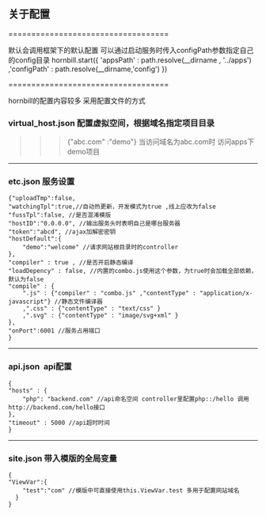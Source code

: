 ## 关于配置
===================================

默认会调用框架下的默认配置 可以通过启动服务时传入configPath参数指定自己的config目录
	hornbill.start({
        'appsPath' : path.resolve(__dirname , '../apps')
      ,'configPath' : path.resolve(__dirname,'config')
    })

===================================

hornbill的配置内容较多 采用配置文件的方式
### virtual_host.json 配置虚拟空间，根据域名指定项目目录 
>>> {"abc.com" :"demo"}
当访问域名为abc.com时 访问apps下demo项目

-----------------------------------

### etc.json 服务设置
	{"uploadTmp":false,
	"watchingTpl":true,//自动热更新，开发模式为true ,线上应改为false
	"fussTpl":false, //是否混淆模版
	"hostID":"0.0.0.0", //输出服务头时表明自己是哪台服务器
	"token":"abcd", //ajax加解密密钥
	"hostDefault":{
		"demo":"welcome" //请求网站根目录时的controller
	},
	"compiler" : true , //是否开启静态编译
	"loadDepency" : false, //内置的combo.js使用这个参数，为true时会加载全部依赖，默认为false
	"compile" : {
		".js" : {"compiler" : "combo.js" ,"contentType" : "application/x-javascript"} //静态文件编译器
		,".css" : {"contentType" : "text/css" }
		,".svg" : {"contentType" : "image/svg+xml" }
	},
	"onPort":6001 //服务占用端口
	}
        
-----------------------------------

### api.json  api配置

    {
    "hosts" : {
        "php": "backend.com" //api命名空间 controller里配置php::/hello 调用http://backend.com/hello接口
	}, 
	"timeout" : 5000 //api超时时间
	}
        
-----------------------------------

### site.json 带入模版的全局变量
    {
    "ViewVar":{
        "test":"com" //模版中可直接使用this.ViewVar.test 多用于配置网站域名
      }
	}
 

